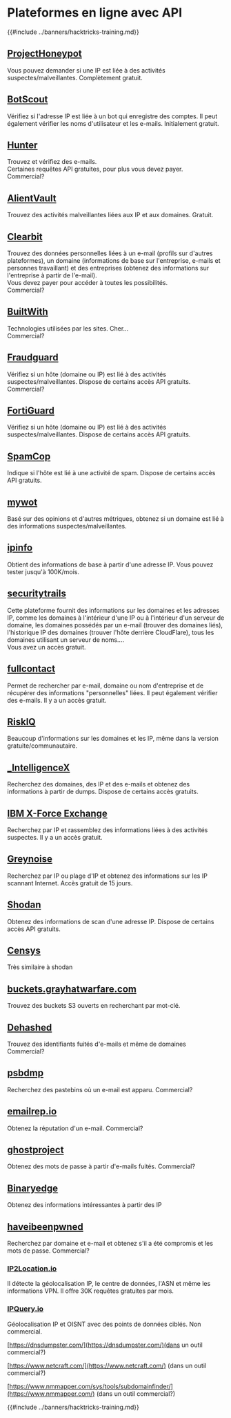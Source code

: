 # Plateformes en ligne avec API

{{#include ../banners/hacktricks-training.md}}

## [ProjectHoneypot](https://www.projecthoneypot.org/)

Vous pouvez demander si une IP est liée à des activités suspectes/malveillantes. Complètement gratuit.

## [**BotScout**](http://botscout.com/api.htm)

Vérifiez si l'adresse IP est liée à un bot qui enregistre des comptes. Il peut également vérifier les noms d'utilisateur et les e-mails. Initialement gratuit.

## [Hunter](https://hunter.io/)

Trouvez et vérifiez des e-mails.\
Certaines requêtes API gratuites, pour plus vous devez payer.\
Commercial?

## [AlientVault](https://otx.alienvault.com/api)

Trouvez des activités malveillantes liées aux IP et aux domaines. Gratuit.

## [Clearbit](https://dashboard.clearbit.com/)

Trouvez des données personnelles liées à un e-mail (profils sur d'autres plateformes), un domaine (informations de base sur l'entreprise, e-mails et personnes travaillant) et des entreprises (obtenez des informations sur l'entreprise à partir de l'e-mail).\
Vous devez payer pour accéder à toutes les possibilités.\
Commercial?

## [BuiltWith](https://builtwith.com/)

Technologies utilisées par les sites. Cher...\
Commercial?

## [Fraudguard](https://fraudguard.io/)

Vérifiez si un hôte (domaine ou IP) est lié à des activités suspectes/malveillantes. Dispose de certains accès API gratuits.\
Commercial?

## [FortiGuard](https://fortiguard.com/)

Vérifiez si un hôte (domaine ou IP) est lié à des activités suspectes/malveillantes. Dispose de certains accès API gratuits.

## [SpamCop](https://www.spamcop.net/)

Indique si l'hôte est lié à une activité de spam. Dispose de certains accès API gratuits.

## [mywot](https://www.mywot.com/)

Basé sur des opinions et d'autres métriques, obtenez si un domaine est lié à des informations suspectes/malveillantes.

## [ipinfo](https://ipinfo.io/)

Obtient des informations de base à partir d'une adresse IP. Vous pouvez tester jusqu'à 100K/mois.

## [securitytrails](https://securitytrails.com/app/account)

Cette plateforme fournit des informations sur les domaines et les adresses IP, comme les domaines à l'intérieur d'une IP ou à l'intérieur d'un serveur de domaine, les domaines possédés par un e-mail (trouver des domaines liés), l'historique IP des domaines (trouver l'hôte derrière CloudFlare), tous les domaines utilisant un serveur de noms....\
Vous avez un accès gratuit.

## [fullcontact](https://www.fullcontact.com/)

Permet de rechercher par e-mail, domaine ou nom d'entreprise et de récupérer des informations "personnelles" liées. Il peut également vérifier des e-mails. Il y a un accès gratuit.

## [RiskIQ](https://www.spiderfoot.net/documentation/)

Beaucoup d'informations sur les domaines et les IP, même dans la version gratuite/communautaire.

## [\_IntelligenceX](https://intelx.io/)

Recherchez des domaines, des IP et des e-mails et obtenez des informations à partir de dumps. Dispose de certains accès gratuits.

## [IBM X-Force Exchange](https://exchange.xforce.ibmcloud.com/)

Recherchez par IP et rassemblez des informations liées à des activités suspectes. Il y a un accès gratuit.

## [Greynoise](https://viz.greynoise.io/)

Recherchez par IP ou plage d'IP et obtenez des informations sur les IP scannant Internet. Accès gratuit de 15 jours.

## [Shodan](https://www.shodan.io/)

Obtenez des informations de scan d'une adresse IP. Dispose de certains accès API gratuits.

## [Censys](https://censys.io/)

Très similaire à shodan

## [buckets.grayhatwarfare.com](https://buckets.grayhatwarfare.com/)

Trouvez des buckets S3 ouverts en recherchant par mot-clé.

## [Dehashed](https://www.dehashed.com/data)

Trouvez des identifiants fuités d'e-mails et même de domaines\
Commercial?

## [psbdmp](https://psbdmp.ws/)

Recherchez des pastebins où un e-mail est apparu. Commercial?

## [emailrep.io](https://emailrep.io/key)

Obtenez la réputation d'un e-mail. Commercial?

## [ghostproject](https://ghostproject.fr/)

Obtenez des mots de passe à partir d'e-mails fuités. Commercial?

## [Binaryedge](https://www.binaryedge.io/)

Obtenez des informations intéressantes à partir des IP

## [haveibeenpwned](https://haveibeenpwned.com/)

Recherchez par domaine et e-mail et obtenez s'il a été compromis et les mots de passe. Commercial?

### [IP2Location.io](https://www.ip2location.io/)

Il détecte la géolocalisation IP, le centre de données, l'ASN et même les informations VPN. Il offre 30K requêtes gratuites par mois.

### [IPQuery.io](https://www.ipquery.io/)
Géolocalisation IP et OISNT avec des points de données ciblés. Non commercial.


[https://dnsdumpster.com/](https://dnsdumpster.com/)(dans un outil commercial?)

[https://www.netcraft.com/](https://www.netcraft.com/) (dans un outil commercial?)

[https://www.nmmapper.com/sys/tools/subdomainfinder/](https://www.nmmapper.com/) (dans un outil commercial?)

{{#include ../banners/hacktricks-training.md}}

